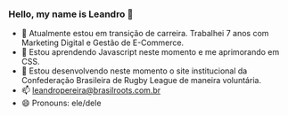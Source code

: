 ### Hello, my name is Leandro 👋

- 🔭 Atualmente estou em transição de carreira. Trabalhei 7 anos com Marketing Digital e Gestão de E-Commerce.
- 🌱 Estou aprendendo Javascript neste momento e me aprimorando em CSS.
- 👯 Estou desenvolvendo neste momento o site institucional da Confederação Brasileira de Rugby League de maneira voluntária.
- 📫 leandropereira@brasilroots.com.br
- 😄 Pronouns: ele/dele
